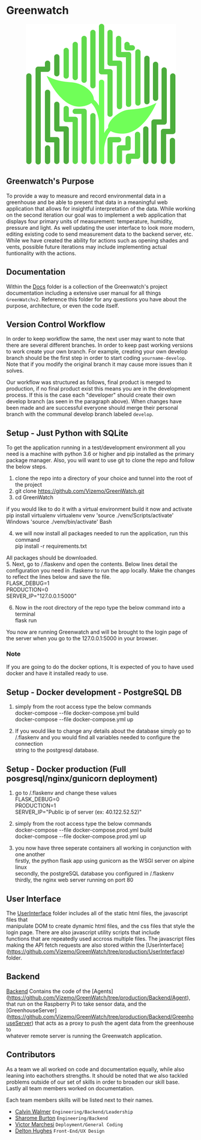 # Greenwatch
<p align="center">
  <img src="GreenWatch.png" />
</p>


## Greenwatch's Purpose

To provide a way to measure and record environmental data in a greenhouse and
be able to present that data in a meaningful web application that allows for 
insightful interpretation of the data. While working on the second iteration our goal was to implement
a web application that displays four primary units of measurement: temperature, humidity, pressure
and light. As well updating the user interface to look more modern, editing existing code to send measurement data to the backend server, etc.  
While we have created the ability for actions such as opening shades and vents, possible future iterations may include implementing actual funtionality with the actions.
  
## Documentation

Within the [Docs](https://github.com/Vizemo/GreenWatch/tree/production/Documentation) folder is a collection of the
Greenwatch's project documentation including a extensive user manual for all things `GreenWatchv2`. 
Reference this folder for any questions you have about the purpose, architecture, or 
even the code itself. 


## Version Control Workflow

In order to keep workflow the same, the next user may want to note that there are several different
branches. In order to keep past working versions to work create your own branch. For example, creating
your own develop branch should be the first step in order to start coding `yourname-develop`. Note that 
if you modify the original branch it may cause more issues than it solves. 

Our workflow was structured as follows, final product is merged to production, if no final product exist
this means you are in the development process. If this is the case each "developer" should create their 
own develop branch (as seen in the paragraph above). When changes have been made and are successful everyone 
should merge their personal branch with the communal develop branch labeled `develop`. 

## Setup - Just Python with SQLite

To get the application running in a test/development environment all
you need is a machine with python 3.6 or higher and pip installed as the primary 
package manager. Also, you will want to use git to clone the repo and follow the below steps.

1. clone the repo into a directory of your choice and tunnel into the root of the project  
2. git clone https://github.com/Vizemo/GreenWatch.git   
3. cd GreenWatch


if you would like to do it with a virtual environment build it now and activate
  pip install virtualenv
  virtualenv venv
  'source ./venv/Scripts/activate'  Windows
  'source ./venv/bin/activate'      Bash
  

4. we will now install all packages needed to run the application, run this command  
  pip install -r requirements.txt

All packages should be downloaded.   
5. Next, go to /.flaskenv and open the contents.
   Below lines detail the configuration you need in .flaskenv to run the app locally. 
   Make the changes to reflect the lines below and save the file.  
    FLASK_DEBUG=1  
    PRODUCTION=0  
    SERVER_IP="127.0.0.1:5000"  

6. Now in the root directory of the repo type the below command into a terminal  
      flask run

You now are running Greenwatch and will be brought to the login page of the
server when you go to the 127.0.0.1:5000 in your browser. 

### Note
If you are going to do the docker options, It is expected of you to have used  
docker and have it installed ready to use.   

## Setup - Docker development - PostgreSQL DB  

1. simply from the root access type the below commands  
docker-compose --file docker-compose.yml build  
docker-compose --file docker-compose.yml up  
  
2. If you would like to change any details about the database simply go to  
/.flaskenv and you would find all variables needed to configure the connection  
string to the postgresql database.   

## Setup - Docker production (Full posgresql/nginx/gunicorn deployment)  

1. go to /.flaskenv and change these values  
FLASK_DEBUG=0  
PRODUCTION=1  
SERVER_IP="Public ip of server (ex: 40.122.52.52)"    
  
2. simply from the root access type the below commands  
docker-compose --file docker-compose.prod.yml build  
docker-compose --file docker-compose.prod.yml up  
  
3. you now have three seperate containers all working in conjunction with one another  
firstly, the python flask app using gunicorn as the WSGI server on alpine linux  
secondly, the postgreSQL database you configured in /.flaskenv  
thirdly, the nginx web server running on port 80  
  
## User Interface
  
The [UserInterface](https://github.com/Vizemo/GreenWatch/tree/production/UserInterface) folder includes all of the static html files, the javascript files that    
manipulate DOM to create dynamic html files, and the css files that style the login page. There are also javascript utility scripts that include    
functions that are   repeatedly used accross multiple files. The javascript files making the API fetch requests are also stored within the [UserInterface]    
(https://github.com/Vizemo/GreenWatch/tree/production/UserInterface) folder.  

## Backend  
  
[Backend](https://github.com/Vizemo/GreenWatch/tree/production/Backend) Contains the code of the [Agents]   
(https://github.com/Vizemo/GreenWatch/tree/production/Backend/Agent), that run on the Raspberry Pi to take sensor data, and the [GreenhouseServer]  
(https://github.com/Vizemo/GreenWatch/tree/production/Backend/GreenhouseServer) that acts as a proxy to push the agent data from the greenhouse to  
whatever remote server is running the Greenwatch application.  
  

## Contributors  
As a team we all worked on code and documentation equally, while also leaning into eachothers strengths. It should
be noted that we also tackled problems outside of our set of skills in order to broaden our skill base. Lastly all team
members worked on documentation.

Each team members skills will be listed next to their names. 

- [Calvin Walmer](https://github.com/CalvinWalmer) `Engineering/Backend/Leadership`
- [Sharome Burton](https://github.com/koulkoudakis) `Engineering/Backend`
- [Victor Marchesi](https://github.com/Vizemo)  `Deployment/General Coding`
- [Delton Hughes](https://github.com/dHughes97) `Front-End/UX Design`
